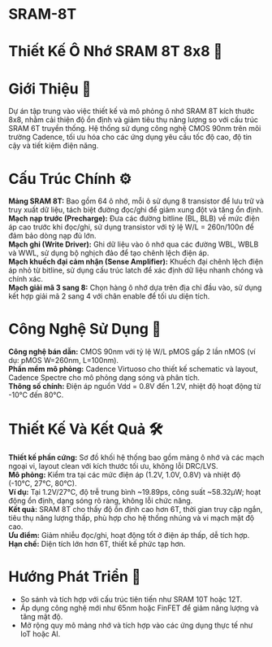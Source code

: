 # SRAM-8T
# Thiết Kế Ô Nhớ SRAM 8T 8x8 💾  
# Giới Thiệu 📖 

Dự án tập trung vào việc thiết kế và mô phỏng ô nhớ SRAM 8T kích thước 8x8,
nhằm cải thiện độ ổn định và giảm tiêu thụ năng lượng so với cấu trúc SRAM 6T truyền thống.
Hệ thống sử dụng công nghệ CMOS 90nm trên môi trường Cadence,
tối ưu hóa cho các ứng dụng yêu cầu tốc độ cao, độ tin cậy và tiết kiệm điện năng.

# Cấu Trúc Chính ⚙️

**Mảng SRAM 8T:** Bao gồm 64 ô nhớ, mỗi ô sử dụng 8 transistor để lưu trữ và truy xuất dữ liệu,
tách biệt đường đọc/ghi để giảm xung đột và tăng ổn định.  
**Mạch nạp trước (Precharge):** Đưa các đường bitline (BL, BLB) về mức điện áp cao trước khi đọc/ghi,
sử dụng transistor với tỷ lệ W/L = 260n/100n để đảm bảo dòng nạp đủ lớn.  
**Mạch ghi (Write Driver):** Ghi dữ liệu vào ô nhớ qua các đường WBL, WBLB và WWL,
sử dụng bộ nghịch đảo để tạo chênh lệch điện áp.  
**Mạch khuếch đại cảm nhận (Sense Amplifier):** Khuếch đại chênh lệch điện áp nhỏ từ bitline,
sử dụng cấu trúc latch để xác định dữ liệu nhanh chóng và chính xác.  
**Mạch giải mã 3 sang 8:** Chọn hàng ô nhớ dựa trên địa chỉ đầu vào,
sử dụng kết hợp giải mã 2 sang 4 với chân enable để tối ưu diện tích.  

# Công Nghệ Sử Dụng 🔧

**Công nghệ bán dẫn:** CMOS 90nm với tỷ lệ W/L pMOS gấp 2 lần nMOS (ví dụ: pMOS W=260nm, L=100nm).  
**Phần mềm mô phỏng:** Cadence Virtuoso cho thiết kế schematic và layout,
Cadence Spectre cho mô phỏng dạng sóng và phân tích.  
**Thông số chính:** Điện áp nguồn Vdd = 0.8V đến 1.2V,
nhiệt độ hoạt động từ -10°C đến 80°C.  

# Thiết Kế Và Kết Quả 🛠️

**Thiết kế phần cứng:** Sơ đồ khối hệ thống bao gồm mảng ô nhớ và các mạch ngoại vi,
layout clean với kích thước tối ưu, không lỗi DRC/LVS.  
**Mô phỏng:** Kiểm tra tại các mức điện áp (1.2V, 1.0V, 0.8V) và nhiệt độ (-10°C, 27°C, 80°C).  
**Ví dụ:** Tại 1.2V/27°C, độ trễ trung bình ~19.89ps, công suất ~58.32μW;
hoạt động ổn định, dạng sóng rõ ràng, không lỗi chức năng.  
**Kết quả:** SRAM 8T cho thấy độ ổn định cao hơn 6T, thời gian truy cập ngắn,
tiêu thụ năng lượng thấp, phù hợp cho hệ thống nhúng và vi mạch mật độ cao.  
**Ưu điểm:** Giảm nhiễu đọc/ghi, hoạt động tốt ở điện áp thấp, dễ tích hợp.  
**Hạn chế:** Diện tích lớn hơn 6T, thiết kế phức tạp hơn.  

# Hướng Phát Triển 🚀

- So sánh và tích hợp với cấu trúc tiên tiến như SRAM 10T hoặc 12T.
- Áp dụng công nghệ mới như 65nm hoặc FinFET để giảm năng lượng và tăng mật độ.
- Mở rộng quy mô mảng nhớ và tích hợp vào các ứng dụng thực tế như IoT hoặc AI.
